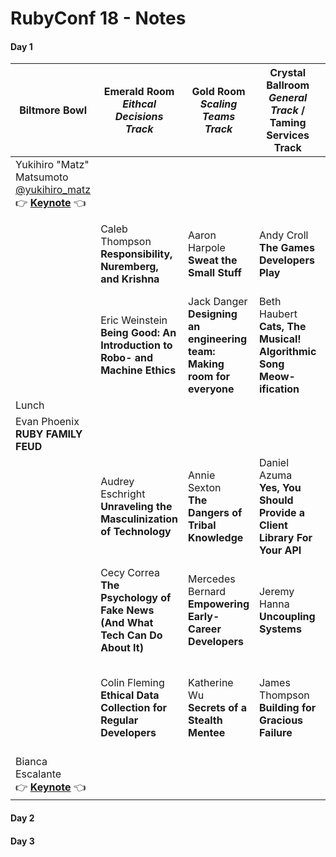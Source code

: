 # RubyConf 18 - Notes

#### Day 1

| Biltmore Bowl                                                | Emerald Room<br />*Eithcal Decisions Track*                  | Gold Room<br />*Scaling Teams Track*                         | Crystal Ballroom<br />*General Track* / Taming Services Track | Tiffany Room<br />*General Track*                            |
| ------------------------------------------------------------ | ------------------------------------------------------------ | ------------------------------------------------------------ | ------------------------------------------------------------ | ------------------------------------------------------------ |
| Yukihiro "Matz" Matsumoto [@yukihiro_matz](https://twitter.com/yukihiro_matz)<br />👉 **[Keynote]()** 👈 |                                                              |                                                              |                                                              |                                                              |
|                                                              | Caleb Thompson<br />**Responsibility, Nuremberg, and Krishna** | Aaron Harpole<br />**Sweat the Small Stuff**                 | Andy Croll<br />**The Games Developers Play**                | <br />**RubyPlot - Creating a Plotting Library for Ruby**    |
|                                                              | Eric Weinstein<br /> **Being Good: An Introduction to Robo- and Machine Ethics** | Jack Danger<br />**Designing an engineering team: Making room for everyone** | Beth Haubert<br />**Cats, The Musical! Algorithmic Song Meow-ification** | Ryan Davis<br />**Graphics and Simulations (and Games), Oh My!** |
| Lunch                                                        |                                                              |                                                              |                                                              |                                                              |
| Evan Phoenix<br />**RUBY FAMILY FEUD**                       |                                                              |                                                              |                                                              |                                                              |
|                                                              | Audrey Eschright<br />**Unraveling the Masculinization of Technology** | Annie Sexton<br />**The Dangers of Tribal Knowledge**        | Daniel Azuma<br />**Yes, You Should Provide a Client Library For Your API** | Andy Glass<br />**Ruby for Makers: Designing Physical Products With Ruby** |
|                                                              | Cecy Correa<br />**The Psychology of Fake News (And What Tech Can Do About It)** | Mercedes Bernard<br />**Empowering Early-Career Developers** | Jeremy Hanna<br />**Uncoupling Systems**                     | Jonan Scheffler<br />**Wafflebot: Cloud Connected Artificially Intelligent Waffles** |
|                                                              | Colin Fleming<br />**Ethical Data Collection for Regular Developers** | Katherine Wu<br />**Secrets of a Stealth Mentee**            | James Thompson<br />**Building for Gracious Failure**        | <br />**Ruby-us Hagrid: Writing Harry Potter with Ruby**     |
| Bianca Escalante<br />👉 **[Keynote]()** 👈                    |                                                              |                                                              |                                                              |                                                              |


#### Day 2

#### Day 3

